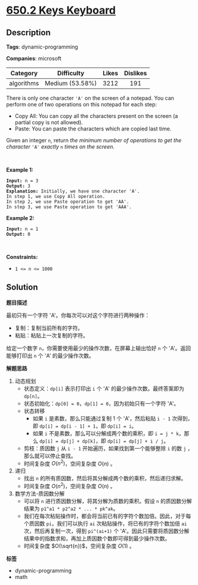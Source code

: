 # [650.2 Keys Keyboard](https://leetcode.com/problems/2-keys-keyboard/description/)

## Description

**Tags**: dynamic-programming

**Companies**: microsoft

|  Category  |   Difficulty    | Likes | Dislikes |
| :--------: | :-------------: | :---: | :------: |
| algorithms | Medium (53.58%) | 3212  |   191    |

<p>There is only one character <code>&#39;A&#39;</code> on the screen of a notepad. You can perform one of two operations on this notepad for each step:</p>
<ul>
  <li>Copy All: You can copy all the characters present on the screen (a partial copy is not allowed).</li>
  <li>Paste: You can paste the characters which are copied last time.</li>
</ul>
<p>Given an integer <code>n</code>, return <em>the minimum number of operations to get the character</em> <code>&#39;A&#39;</code> <em>exactly</em> <code>n</code> <em>times on the screen</em>.</p>
<p>&nbsp;</p>
<p><strong class="example">Example 1:</strong></p>
<pre><code><strong>Input:</strong> n = 3
<strong>Output:</strong> 3
<strong>Explanation:</strong> Initially, we have one character &#39;A&#39;.
In step 1, we use Copy All operation.
In step 2, we use Paste operation to get &#39;AA&#39;.
In step 3, we use Paste operation to get &#39;AAA&#39;.</code></pre>
<p><strong class="example">Example 2:</strong></p>
<pre><code><strong>Input:</strong> n = 1
<strong>Output:</strong> 0</code></pre>
<p>&nbsp;</p>
<p><strong>Constraints:</strong></p>
<ul>
  <li><code>1 &lt;= n &lt;= 1000</code></li>
</ul>

## Solution

**题目描述**

最初只有一个字符 'A'。你每次可以对这个字符进行两种操作：

- 复制：复制当前所有的字符。
- 粘贴：粘贴上一次复制的字符。

给定一个数字 `n`，你需要使用最少的操作次数，在屏幕上输出恰好 `n` 个 'A'。返回能够打印出 `n` 个 'A' 的最少操作次数。

**解题思路**

1. 动态规划
   - 状态定义：`dp[i]` 表示打印出 `i` 个 'A' 的最少操作次数。最终答案即为 `dp[n]`。
   - 状态初始化：`dp[0] = 0`，`dp[1] = 0`，因为初始只有一个字符 'A'。
   - 状态转移
     - 如果 `i` 是素数，那么只能通过复制 1 个 'A'，然后粘贴 `i - 1` 次得到，即 `dp[i] = dp[i - 1] + 1`，即 `dp[i] = i`。
     - 如果 `i` 不是素数，那么可以分解成两个数的乘积，即 `i = j * k`，那么 `dp[i] = dp[j] + dp[k]`，即 `dp[i] = dp[j] + i / j`。
   - 剪枝：质因数 `j` 从 `i - 1` 开始遍历，如果找到第一个能够整除 `i` 的数 `j` ，那么就可以停止查找。
   - 时间复杂度 $O(n^2)$，空间复杂度 $O(n)$ 。
2. 递归
   - 找出 `n` 的所有质因数，然后将其分解成两个数的乘积，然后递归求解。
   - 时间复杂度 $O(n^2)$，空间复杂度 $O(n)$ 。
3. 数学方法-质因数分解
   - 可以将 `n` 进行质因数分解，将其分解为质数的乘积。假设 `n` 的质因数分解结果为 `p1^a1 * p2^a2 * ... * pk^ak`。
   - 我们在每次粘贴操作时，都会将当前已有的字符个数加倍。因此，对于每个质因数 `pi`，我们可以执行 `ai` 次粘贴操作，将已有的字符个数加倍 `ai` 次，然后再复制一次，得到 `pi^(ai+1)` 个 'A'。因此只需要将质因数分解结果中的指数求和，再加上质因数个数即可得到最少操作次数。
   - 时间复杂度 $O(\sqrt{n})$，空间复杂度 $O(1)$ 。

**标签**

- dynamic-programming
- math

